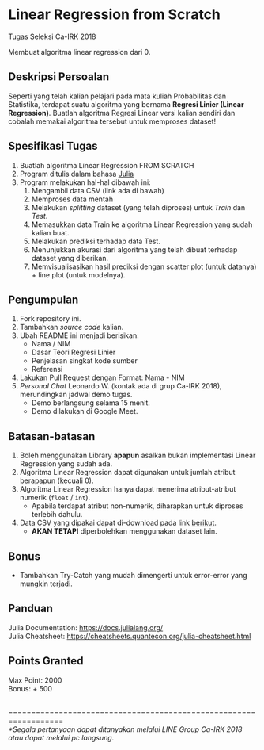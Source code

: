 # Linear Regression from Scratch
Tugas Seleksi Ca-IRK 2018

Membuat algoritma linear regression dari 0.

## Deskripsi Persoalan
Seperti yang telah kalian pelajari pada mata kuliah Probabilitas dan Statistika, terdapat suatu algoritma yang bernama <b>Regresi Linier (Linear Regression)</b>. Buatlah algoritma Regresi Linear versi kalian sendiri dan cobalah memakai algoritma tersebut untuk memproses dataset!

## Spesifikasi Tugas
1. Buatlah algoritma Linear Regression FROM SCRATCH
2. Program ditulis dalam bahasa [Julia](https://julialang.org/)
3. Program melakukan hal-hal dibawah ini:
    1. Mengambil data CSV (link ada di bawah)
    2. Memproses data mentah
    3. Melakukan <i>splitting</i> dataset (yang telah diproses) untuk <i>Train</i> dan <i>Test</i>.
    4. Memasukkan data Train ke algoritma Linear Regression yang sudah kalian buat.
    5. Melakukan prediksi terhadap data Test.
    6. Menunjukkan akurasi dari algoritma yang telah dibuat terhadap dataset yang diberikan.
    7. Memvisualisasikan hasil prediksi dengan scatter plot (untuk datanya) + line plot (untuk modelnya).

## Pengumpulan
1. Fork repository ini.
2. Tambahkan <i>source code</i> kalian.
3. Ubah README ini menjadi berisikan:
    - Nama / NIM
    - Dasar Teori Regresi Linier
    - Penjelasan singkat kode sumber
    - Referensi
4. Lakukan Pull Request dengan Format: Nama - NIM
5. <i>Personal Chat</i> Leonardo W. (kontak ada di grup Ca-IRK 2018), merundingkan jadwal demo tugas.
    - Demo berlangsung selama 15 menit.
    - Demo dilakukan di Google Meet.

## Batasan-batasan
1. Boleh menggunakan Library <b>apapun</b> asalkan bukan implementasi Linear Regression yang sudah ada.
2. Algoritma Linear Regression dapat digunakan untuk jumlah atribut berapapun (kecuali 0).
3. Algoritma Linear Regression hanya dapat menerima atribut-atribut numerik (`float` / `int`).
    - Apabila terdapat atribut non-numerik, diharapkan untuk diproses terlebih dahulu.
4. Data CSV yang dipakai dapat di-download pada link [berikut](https://www.kaggle.com/nehalbirla/vehicle-dataset-from-cardekho).
    - <b>AKAN TETAPI</b> diperbolehkan menggunakan dataset lain.
    
## Bonus
- Tambahkan Try-Catch yang mudah dimengerti untuk error-error yang mungkin terjadi.

## Panduan
Julia Documentation: https://docs.julialang.org/ <br>
Julia Cheatsheet: https://cheatsheets.quantecon.org/julia-cheatsheet.html

## Points Granted
Max Point: 2000<br>
Bonus: + 500

<br>
==================================================================<br>
<i>*Segala pertanyaan dapat ditanyakan melalui LINE Group Ca-IRK 2018 atau dapat melalui pc langsung.</i>
